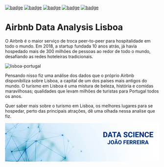 [![badge](https://img.shields.io/badge/Autor-Jo%C3%A3o%20Ferreira-brightgreen)](https://www.linkedin.com/in/joãoferreirajf)
[![badge](https://img.shields.io/badge/LinkedIn-blue)](https://www.linkedin.com/in/joãoferreirajf)
[![badge](https://img.shields.io/badge/Python-3.7%2B-blue)](https://www.python.org/downloads/release/python-365/)
[![badge](https://img.shields.io/badge/License-GPLv3-blue)](https://perso.crans.org/besson/LICENSE.html)
[![badge](https://img.shields.io/badge/Contributions-Welcome-yellow)](https://github.com/joaojf/Portfolio/issues)

# Airbnb Data Analysis Lisboa

O Airbnb é o maior serviço de troca peer-to-peer para hospitalidade em todo o mundo. Em 2018, a startup fundada 10 anos atrás, já havia hospedado mais de 300 milhões de pessoas ao redor de todo o mundo, desafiando as redes hoteleiras tradicionais.

![lisboa-portugal](https://loveincorporated.blob.core.windows.net/contentimages/fullsize/3f754252-dd5b-42b7-b6ca-7c9dd0209a92-lisbon-portugal-skyline.jpg)

Pensando nisso fiz uma análise dos dados que o próprio Airbnb disponibiliza sobre Lisboa, a capital de um dos países mais antigos do mundo. O turismo em Lisboa é uma mistura de beleza, história e comidas maravilhosas; qualidades que levam milhões de turistas para Portugal todos os anos.

Quer saber mais sobre o turismo em Lisboa, os melhores lugares para se hospedar, perto das principais atrações, dê uma olhada nessa analise que fiz.

![banner](https://github.com/joaojf/Airbnb-Data-Analysis-Lisboa/blob/master/bannergithub.png)
